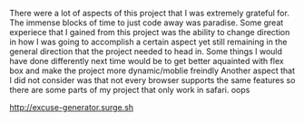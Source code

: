 There were a lot of aspects of this project that I was extremely grateful for. The immense blocks of time to just code away was paradise.
Some great experiece that I gained from this project was the ability to change direction in how I was going to accomplish a certain aspect yet
still remaining in the general direction that the project needed to head in.
Some things I would have done differently next time would be to get better aquainted with flex box and make the project more dynamic/moblie freindly
Another aspect that I did not consider was that not every browser supports the same features so there are some parts of my project that only work in safari. oops

http://excuse-generator.surge.sh
